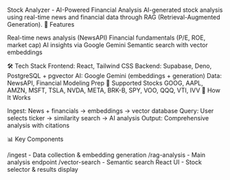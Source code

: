 Stock Analyzer - AI-Powered Financial Analysis
AI-generated stock analysis using real-time news and financial data through RAG (Retrieval-Augmented Generation).
🚀 Features

Real-time news analysis (NewsAPI)
Financial fundamentals (P/E, ROE, market cap)
AI insights via Google Gemini
Semantic search with vector embeddings

🛠️ Tech Stack
Frontend: React, Tailwind CSS
Backend: Supabase, Deno, PostgreSQL + pgvector
AI: Google Gemini (embeddings + generation)
Data: NewsAPI, Financial Modeling Prep
🎯 Supported Stocks
GOOG, AAPL, AMZN, MSFT, TSLA, NVDA, META, BRK-B, SPY, VOO, QQQ, VTI, IVV
🔧 How It Works

Ingest: News + financials → embeddings → vector database
Query: User selects ticker → similarity search → AI analysis
Output: Comprehensive analysis with citations

📊 Key Components

/ingest - Data collection & embedding generation
/rag-analysis - Main analysis endpoint
/vector-search - Semantic search
React UI - Stock selector & results display
